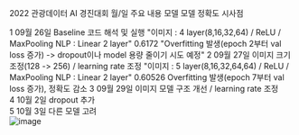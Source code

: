 2022 관광데이터 AI 경진대회
	월/일	주요 내용	모델	모델 정확도	시사점
					
1	09월 26일	Baseline 코드 해석 및 실행	"이미지 : 4 layer(8,16,32,64) / ReLU / MaxPooling
NLP : Linear 2 layer"	0.6172	"Overfitting 발생(epoch 2부터 val loss 증가)
-> dropout이나 model 용량 줄이기 시도 예정"
2	09월 27일	이미지 크기 조정(128 -> 256) / learning rate 조정	"이미지 : 5 layer(8,16,32,64,64) / ReLU / MaxPooling
NLP : Linear 2 layer"	0.60526	Overfitting 발생(epoch 7부터 val loss 증가), 정확도 감소
3	09월 29일	이미지 모델 구조 개선 / learning rate 조정			
4	10월 2일	dropout 추가			
5	10월 3일	다른 모델 고려			
![image](https://user-images.githubusercontent.com/71584305/194863402-68af82e7-e102-4a2d-a777-dc3fc4f628f3.png)
